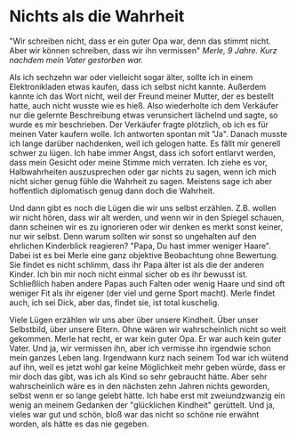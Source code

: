 # Nichts als die Wahrheit

"Wir schreiben nicht, dass er ein guter Opa war, denn das stimmt nicht. Aber wir können schreiben, dass wir ihn vermissen"
*Merle, 9 Jahre. Kurz nachdem mein Vater gestorben war.*

Als ich sechzehn war oder vielleicht sogar älter, sollte ich in einem Elektronikladen etwas kaufen, dass ich selbst nicht kannte. Außerdem kannte ich das Wort nicht, weil der Freund meiner Mutter, der es bestellt hatte, auch nicht wusste wie es hieß. Also wiederholte ich dem Verkäufer nur die gelernte Beschreibung etwas verunsichert lächelnd und sagte, so wurde es mir beschrieben. Der Verkäufer fragte plötzlich, ob ich es für meinen Vater kaufern wolle. Ich antworten spontan mit "Ja". Danach musste ich lange darüber nachdenken, weil ich gelogen hatte. Es fällt mir generell schwer zu lügen. Ich habe immer Angst, dass ich sofort entlarvt werden, dass mein Gesicht oder meine Stimme mich verraten. Ich ziehe es vor, Halbwahrheiten auszusprechen oder gar nichts zu sagen, wenn ich mich nicht sicher genug fühle die Wahrheit zu sagen. Meistens sage ich aber hoffentlich diplomatisch genug dann doch die Wahrheit.

Und dann gibt es noch die Lügen die wir uns selbst erzählen. Z.B. wollen wir nicht hören, dass wir alt werden, und wenn wir in den Spiegel schauen, dann scheinen wir es zu ignorieren oder wir denken es merkt sonst keiner, nur wir selbst. Denn warum sollten wir sonst so ungehalten auf den ehrlichen Kinderblick reagieren? "Papa, Du hast immer weniger Haare". Dabei ist es bei Merle eine ganz objektive Beobachtung ohne Bewertung. Sie findet es nicht schlimm, dass ihr Papa älter ist als die der anderen Kinder. Ich bin mir noch nicht einmal sicher ob es ihr bewusst ist. Schließlich haben andere Papas auch Falten oder wenig Haare und sind oft weniger Fit als ihr eigener (der viel und gerne Sport macht). Merle findet auch, ich sei Dick, aber das, findet sie, ist total kuschelig.

Viele Lügen erzählen wir uns aber über unsere Kindheit. Über unser Selbstbild, über unsere Eltern. Ohne wären wir wahrscheinlich nicht so weit gekommen. Merle hat recht, er war kein guter Opa. Er war auch kein guter Vater. Und ja, wir vermissen ihn, aber ich vermisse ihn irgendwie schon mein ganzes Leben lang. Irgendwann kurz nach seinem Tod war ich wütend auf ihn, weil es jetzt wohl gar keine Möglichkeit mehr geben würde, dass er mir doch das gibt, was ich als Kind so sehr gebraucht hätte. Aber sehr wahrscheinlich wäre es in den nächsten zehn Jahren nichts geworden, selbst wenn er so lange gelebt hätte. Ich habe erst mit zweiundzwanzig ein wenig an meinem Gedanken der "glücklichen Kindheit" gerüttelt. Und ja, vieles war gut und schön, bloß war das nicht so schöne nie erwähnt worden, als hätte es das nie gegeben.

